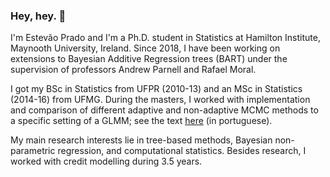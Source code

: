 ### Hey, hey. 👋

I'm Estevão Prado and I'm a Ph.D. student in Statistics at Hamilton Institute, Maynooth University, Ireland. Since 2018, I have been working on extensions to Bayesian Additive Regression trees (BART) under the supervision of professors Andrew Parnell and Rafael Moral.

I got my BSc in Statistics from UFPR (2010-13) and an MSc in Statistics (2014-16) from UFMG. During the masters, I worked with implementation and comparison of different adaptive and non-adaptive MCMC methods to a specific setting of a GLMM; see the text [here](https://repositorio.ufmg.br/bitstream/1843/BUBD-A9ZGXY/1/principal.pdf) (in portuguese).

My main research interests lie in tree-based methods, Bayesian non-parametric regression, and computational statistics. Besides research, I worked with credit modelling during 3.5 years. 

<!--
bla bla bla
-->
